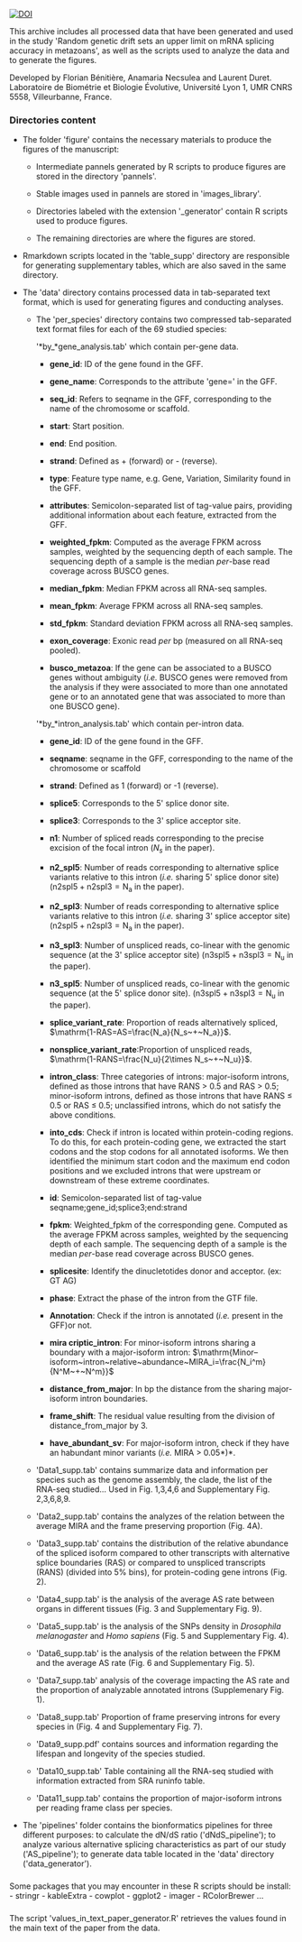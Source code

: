 [![DOI](https://zenodo.org/badge/575819362.svg)](https://zenodo.org/doi/10.5281/zenodo.7415114)

This archive includes all processed data that have been generated and used in the study 'Random genetic drift sets an upper limit on mRNA splicing accuracy in metazoans', as well as the scripts used to analyze the data and to generate the figures.

Developed by Florian Bénitière, Anamaria Necsulea and Laurent Duret. Laboratoire de Biométrie et Biologie Évolutive, Université Lyon 1, UMR CNRS 5558, Villeurbanne, France.

### Directories content

-   The folder 'figure' contains the necessary materials to produce the figures of the manuscript:

    -   Intermediate pannels generated by R scripts to produce figures are stored in the directory 'pannels'.

    -   Stable images used in pannels are stored in 'images_library'.

    -   Directories labeled with the extension '\_generator' contain R scripts used to produce figures.

    -   The remaining directories are where the figures are stored.

-   Rmarkdown scripts located in the 'table_supp' directory are responsible for generating supplementary tables, which are also saved in the same directory.

-   The 'data' directory contains processed data in tab-separated text format, which is used for generating figures and conducting analyses.

    -   The 'per_species' directory contains two compressed tab-separated text format files for each of the 69 studied species:

        '*by\_*gene_analysis.tab' which contain per-gene data.

        <div>

        -   **gene_id**: ID of the gene found in the GFF.

        -   **gene_name**: Corresponds to the attribute 'gene=' in the GFF.

        -   **seq_id**: Refers to seqname in the GFF, corresponding to the name of the chromosome or scaffold.

        -   **start**: Start position.

        -   **end**: End position.

        -   **strand**: Defined as + (forward) or - (reverse).

        -   **type**: Feature type name, e.g. Gene, Variation, Similarity found in the GFF.

        -   **attributes**: Semicolon-separated list of tag-value pairs, providing additional information about each feature, extracted from the GFF.

        -   **weighted_fpkm**: Computed as the average FPKM across samples, weighted by the sequencing depth of each sample. The sequencing depth of a sample is the median *per*-base read coverage across BUSCO genes.

        -   **median_fpkm**: Median FPKM across all RNA-seq samples.

        -   **mean_fpkm**: Average FPKM across all RNA-seq samples.

        -   **std_fpkm**: Standard deviation FPKM across all RNA-seq samples.

        -   **exon_coverage**: Exonic read *per* bp (measured on all RNA-seq pooled).

        -   **busco_metazoa**: If the gene can be associated to a BUSCO genes without ambiguity (*i.e.* BUSCO genes were removed from the analysis if they were associated to more than one annotated gene or to an annotated gene that was associated to more than one BUSCO gene).

        </div>

        '*by\_*intron_analysis.tab' which contain per-intron data.

        <div>

        -   **gene_id**: ID of the gene found in the GFF.

        -   **seqname**: seqname in the GFF, corresponding to the name of the chromosome or scaffold

        -   **strand**: Defined as 1 (forward) or -1 (reverse).

        -   **splice5**: Corresponds to the 5' splice donor site.

        -   **splice3**: Corresponds to the 3' splice acceptor site.

        -   **n1**: Number of spliced reads corresponding to the precise excision of the focal intron ($N_s$ in the paper).

        -   **n2_spl5**: Number of reads corresponding to alternative splice variants relative to this intron (*i.e.* sharing 5' splice donor site) ($\mathrm{n2spl5+n2spl3=N_a}$ in the paper).

        -   **n2_spl3**: Number of reads corresponding to alternative splice variants relative to this intron (*i.e.* sharing 3' splice acceptor site) ($\mathrm{n2spl5+n2spl3=N_a}$ in the paper).

        -   **n3_spl3**: Number of unspliced reads, co-linear with the genomic sequence (at the 3' splice acceptor site) ($\mathrm{n3spl5+n3spl3=N_u}$ in the paper).

        -   **n3_spl5**: Number of unspliced reads, co-linear with the genomic sequence (at the 5' splice donor site). ($\mathrm{n3spl5+n3spl3=N_u}$ in the paper).

        -   **splice_variant_rate**: Proportion of reads alternatively spliced, $\mathrm{1-RAS=AS=\frac{N_a}{N_s~+~N_a}}$.

        -   **nonsplice_variant_rate**:Proportion of unspliced reads, $\mathrm{1-RANS=\frac{N_u}{2\times N_s~+~N_u}}$.

        -   **intron_class**: Three categories of introns: major-isoform introns, defined as those introns that have RANS $>$ 0.5 and RAS $>$ 0.5; minor-isoform introns, defined as those introns that have RANS $\leq$ 0.5 or RAS $\leq$ 0.5; unclassified introns, which do not satisfy the above conditions.

        -   **into_cds**: Check if intron is located within protein-coding regions. To do this, for each protein-coding gene, we extracted the start codons and the stop codons for all annotated isoforms. We then identified the minimum start codon and the maximum end codon positions and we excluded introns that were upstream or downstream of these extreme coordinates.

        -   **id**: Semicolon-separated list of tag-value seqname;gene_id;splice3;end:strand

        -   **fpkm**: Weighted_fpkm of the corresponding gene. Computed as the average FPKM across samples, weighted by the sequencing depth of each sample. The sequencing depth of a sample is the median *per*-base read coverage across BUSCO genes.

        -   **splicesite**: Identify the dinucletotides donor and acceptor. (ex: GT AG)

        -   **phase**: Extract the phase of the intron from the GTF file.

        -   **Annotation**: Check if the intron is annotated (*i.e.* present in the GFF)or not.

        -   **mira criptic_intron**: For minor-isoform introns sharing a boundary with a major-isoform intron: $\mathrm{Minor–isoform~intron~relative~abundance~MIRA_i=\frac{N_i^m}{N^M~+~N^m}}$

        -   **distance_from_major**: In bp the distance from the sharing major-isoform intron boundaries.

        -   **frame_shift**: The residual value resulting from the division of distance_from_major by 3.

        -   **have_abundant_sv**: For major-isoform intron, check if they have an habundant minor variants (*i.e.* MIRA \> 0.05*)*.

        </div>

    -   'Data1_supp.tab' contains summarize data and information per species such as the genome assembly, the clade, the list of the RNA-seq studied... Used in Fig. 1,3,4,6 and Supplementary Fig. 2,3,6,8,9.

    -   'Data2_supp.tab' contains the analyzes of the relation between the average MIRA and the frame preserving proportion (Fig. 4A).

    -   'Data3_supp.tab' contains the distribution of the relative abundance of the spliced isoform compared to other transcripts with alternative splice boundaries (RAS) or compared to unspliced transcripts (RANS) (divided into 5% bins), for protein-coding gene introns (Fig. 2).

    -   'Data4_supp.tab' is the analysis of the average AS rate between organs in different tissues (Fig. 3 and Supplementary Fig. 9).

    -   'Data5_supp.tab' is the analysis of the SNPs density in *Drosophila melanogaster* and *Homo sapiens* (Fig. 5 and Supplementary Fig. 4).

    -   'Data6_supp.tab' is the analysis of the relation between the FPKM and the average AS rate (Fig. 6 and Supplementary Fig. 5).

    -   'Data7_supp.tab' analysis of the coverage impacting the AS rate and the proportion of analyzable annotated introns (Supplemenary Fig. 1).

    -   'Data8_supp.tab' Proportion of frame preserving introns for every species in (Fig. 4 and Supplementary Fig. 7).

    -   'Data9_supp.pdf' contains sources and information regarding the lifespan and longevity of the species studied.

    -   'Data10_supp.tab' Table containing all the RNA-seq studied with information extracted from SRA runinfo table.

    -   'Data11_supp.tab' contains the proportion of major-isoform introns per reading frame class per species.

-   The 'pipelines' folder contains the bionformatics pipelines for three different purposes: to calculate the dN/dS ratio ('dNdS_pipeline'); to analyze various alternative splicing characteristics as part of our study ('AS_pipeline'); to generate data table located in the 'data' directory ('data_generator').

### 

Some packages that you may encounter in these R scripts should be install: - stringr - kableExtra - cowplot - ggplot2 - imager - RColorBrewer ...

### 

The script 'values_in_text_paper_generator.R' retrieves the values found in the main text of the paper from the data.
